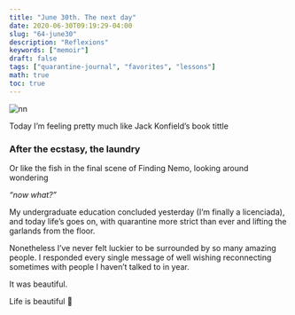 ```yaml
---
title: "June 30th. The next day"
date: 2020-06-30T09:19:29-04:00
slug: "64-june30"
description: "Reflexions"
keywords: ["memoir"]
draft: false
tags: ["quarantine-journal", "favorites", "lessons"]
math: true
toc: true
---
```

![nn](/addhana/63-june30.jpg)

Today I’m feeling pretty much like Jack Konfield’s book tittle

<h3>After the ecstasy, the laundry</h3>

Or like the fish in the final scene of Finding Nemo, looking around wondering

*“now what?”*

My undergraduate education concluded yesterday (I’m finally a licenciada), and today life’s goes on, with quarantine more strict than ever and lifting the garlands from the floor.

Nonetheless I’ve never felt luckier to be surrounded by so many amazing people. I responded every single message of well wishing reconnecting sometimes with people I haven’t talked to in year.

It was beautiful.

Life is beautiful 💙